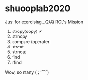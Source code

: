 # shuooplab2020
Just for exercising...QAQ
RCL's Mission

1. strcpy(copy) ✔
2. strncpy
3. compare (operater)
4. strcat
5. strncat
6. find
7. rfind

Wow, so many (；′⌒`)
